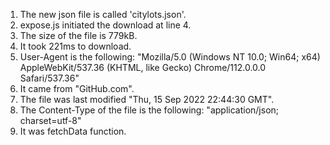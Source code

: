 1. The new json file is called 'citylots.json'.
2. expose.js initiated the download at line 4.
3. The size of the file is 779kB.
4. It took 221ms to download.
5. User-Agent is the following: "Mozilla/5.0 (Windows NT 10.0; Win64; x64) AppleWebKit/537.36 (KHTML, like Gecko) Chrome/112.0.0.0 Safari/537.36"
6. It came from "GitHub.com".
7. The file was last modified "Thu, 15 Sep 2022 22:44:30 GMT".
8. The Content-Type of the file is the following: "application/json; charset=utf-8"
9. It was fetchData function.